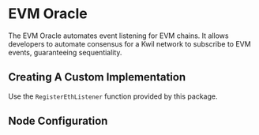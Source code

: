 # EVM Oracle

The EVM Oracle automates event listening for EVM chains. It allows developers to automate consensus for a Kwil network to subscribe to EVM events, guaranteeing sequentiality.

## Creating A Custom Implementation

Use the `RegisterEthListener` function provided by this package.

## Node Configuration